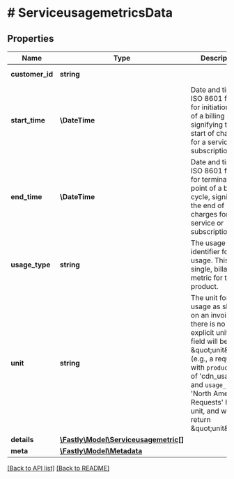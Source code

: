 # # ServiceusagemetricsData

## Properties

Name | Type | Description | Notes
------------ | ------------- | ------------- | -------------
**customer_id** | **string** |  | [optional] [readonly] 
**start_time** | **\DateTime** | Date and time (in ISO 8601 format) for initiation point of a billing cycle, signifying the start of charges for a service or subscription. | [optional] 
**end_time** | **\DateTime** | Date and time (in ISO 8601 format) for termination point of a billing cycle, signifying the end of charges for a service or subscription. | [optional] 
**usage_type** | **string** | The usage type identifier for the usage. This is a single, billable metric for the product. | [optional] 
**unit** | **string** | The unit for the usage as shown on an invoice. If there is no explicit unit, this field will be \&quot;unit\&quot; (e.g., a request with `product_id` of &#39;cdn_usage&#39; and `usage_type` of &#39;North America Requests&#39; has no unit, and will return \&quot;unit\&quot;). | [optional] 
**details** | [**\Fastly\Model\Serviceusagemetric[]**](Serviceusagemetric.md) |  | [optional] 
**meta** | [**\Fastly\Model\Metadata**](Metadata.md) |  | [optional] 


[[Back to API list]](../../README.md#endpoints) [[Back to README]](../../README.md)
